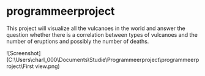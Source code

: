 # programmeerproject
This project will visualize all the vulcanoes in the world and answer the question whether there is a correlation between types of  vulcanoes and the number of eruptions and possibly the number of deaths. 

![Screenshot](C:\Users\charl_000\Documents\Studie\Programmeerproject\programmeerproject\First view.png)
